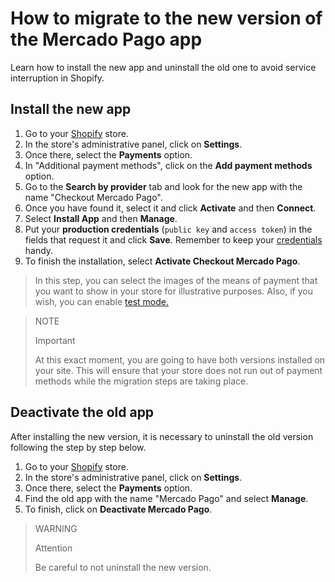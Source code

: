 # How to migrate to the new version of the Mercado Pago app

Learn how to install the new app and uninstall the old one to avoid service interruption in Shopify.

## Install the new app

1. Go to your [Shopify](https://accounts.shopify.com/store-login) store.
2. In the store's administrative panel, click on **Settings**.
3. Once there, select the **Payments** option. 
4. In "Additional payment methods", click on the **Add payment methods** option.
5. Go to the **Search by provider** tab and look for the new app with the name "Checkout Mercado Pago".
6. Once you have found it, select it and click **Activate** and then **Connect**.
7. Select **Install App** and then **Manage**.
8. Put your **production credentials** (`public key` and `access token`) in the fields that request it and click **Save**. Remember to keep your [credentials](/developers/en/docs/shopify/additional-content/credentials) handy.
9. To finish the installation, select **Activate Checkout Mercado Pago**.

> In this step, you can select the images of the means of payment that you want to show in your store for illustrative purposes. Also, if you wish, you can enable [test mode.](/developers/en/docs/shopify/sales-processing/integration-test)

> NOTE
>
> Important
>
> At this exact moment, you are going to have both versions installed on your site. This will ensure that your store does not run out of payment methods while the migration steps are taking place.

## Deactivate the old app

After installing the new version, it is necessary to uninstall the old version following the step by step below.

1. Go to your [Shopify](https://accounts.shopify.com/store-login) store.
2. In the store's administrative panel, click on **Settings**.
3. Once there, select the **Payments** option. 
4. Find the old app with the name "Mercado Pago" and select **Manage**.
5. To finish, click on **Deactivate Mercado Pago**.

> WARNING
>
> Attention
>
> Be careful to not uninstall the new version.